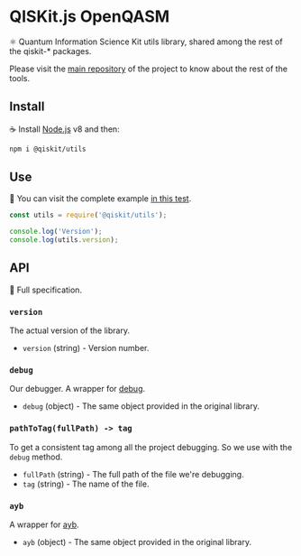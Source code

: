 # QISKit.js OpenQASM

:atom_symbol: Quantum Information Science Kit utils library, shared among the rest of the qiskit-\* packages.

Please visit the [main repository](https://github.com/QISKit/qiskit-js) of the project to know about the rest of the tools.

## Install

:coffee: Install [Node.js](https://nodejs.org/download) v8 and then:

```sh
npm i @qiskit/utils
```

## Use

:pencil: You can visit the complete example [in this test](./test/functional/index.js).

```js
const utils = require('@qiskit/utils');

console.log('Version');
console.log(utils.version);
```

## API

:eyes: Full specification.

### `version`

The actual version of the library.

* `version` (string) - Version number.

### `debug`

Our debugger. A wrapper for [debug](https://github.com/visionmedia/debug).

* `debug` (object) - The same object provided in the original library.

### `pathToTag(fullPath) -> tag`

To get a consistent tag among all the project debugging. So we use with the `debug` method.

* `fullPath` (string) - The full path of the file we're debugging.
* `tag` (string) - The name of the file.

### `ayb`

A wrapper for [ayb](https://github.com/nerddiffer/all-your-base).

* `ayb` (object) - The same object provided in the original library.
